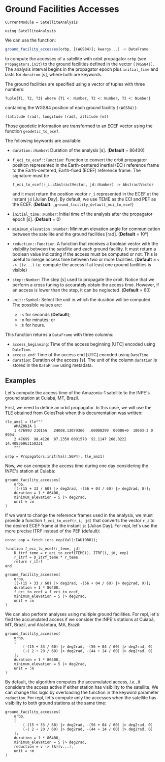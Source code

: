 Ground Facilities Accesses
==========================

```@meta
CurrentModule = SatelliteAnalysis
```

```@setup ground_facility_access
using SatelliteAnalysis
```

We can use the function:

```julia
ground_facility_accesses(orbp, [(WGS84)]; kwargs...) -> DataFrame
```

to compute the accesses of a satellite with orbit propagator `orbp` (see `Propagators.init`)
to the ground facilities defined in the vector `[(WGS84)]`. The analysis interval begins in
the propagator epoch plus `initial_time` and lasts for `duration` [s], where both are
keywords.

The ground facilities are specified using a vector of tuples with three numbers:

    Tuple{T1, T2, T3} where {T1 <: Number, T2 <: Number, T3 <: Number}

containing the WGS84 position of each ground facility `[(WGS84)]`:

    (latitude [rad], longitude [rad], altitude [m])

Those geodetic information are transformed to an ECEF vector using the function
`geodetic_to_ecef`.

The following keywords are available:

- `duration::Number`: Duration of the analysis [s].
    (**Default** = 86400)
- `f_eci_to_ecef::Function`: Function to convert the orbit propagator position represented
    in the Earth-centered inertial (ECI) reference frame to the Earth-centered, Earth-fixed
    (ECEF) reference frame. The signature must be

    ```
    f_eci_to_ecef(r_i::AbstractVector, jd::Number) -> AbstractVector
    ```

    and it must return the position vector `r_i` represented in the ECEF at the instant `jd`
    [Julian Day]. By default, we use TEME as the ECI and PEF as the ECEF.
    (**Default**: `_ground_facility_default_eci_to_ecef`)
- `initial_time::Number`: Initial time of the analysis after the propagator epoch [s].
    (**Default** = 0)
- `minimum_elevation::Number`: Minimum elevation angle for communication between the
    satellite and the ground facilities [rad].
    (**Default** = 10°)
- `reduction::Function`: A function that receives a boolean vector with the visibility
    between the satellite and each ground facility. It must return a boolean value
    indicating if the access must be computed or not. This is useful to merge access time
    between two or more facilities.
    (**Default** = `v -> |(v...)` *i.e.* compute the access if at least one ground
    facilities is visible)
- `step::Number`: The step [s] used to propagate the orbit. Notice that we perform a cross
    tuning to accurately obtain the access time. However, if an access is lower than the
    step, it can be neglected.
    (**Default** = 60)
- `unit::Symbol`: Select the unit in which the duration will be computed. The possible
    values are:
    - `:s` for seconds (**Default**);
    - `:m` for minutes; or
    - `:h` for hours.

This function returns a `DataFrame` with three columns:

- `access_beginning`: Time of the access beginning [UTC] encoded using `DateTime`.
- `access_end`: Time of the access end [UTC] encoded using `DateTime`.
- `duration`: Duration of the access [s].
  The unit of the column `duration` is stored in the `DataFrame` using metadata.

## Examples

Let's compute the access time of the Amazonia-1 satellite to the INPE's ground station at
Cuiabá, MT, Brazil.

First, we need to define an orbit propagator. In this case, we will use the TLE obtained
from CelesTrak when this documentation was written:

```@repl ground_facility_access
tle_amz1 = tle"""
    AMAZONIA 1
    1 47699U 21015A   24008.13079366  .00000299  00000+0  10693-3 0  9994
    2 47699  98.4120  87.2350 0001570  92.1147 268.0222 14.40836963150331
    """

orbp = Propagators.init(Val(:SGP4), tle_amz1)
```

Now, we can compute the access time during one day considering the INPE's station at Cuiabá:

```@repl ground_facility_access
ground_facility_accesses(
    orbp,
    [(-(15 + 33 / 60) |> deg2rad, -(56 + 04 / 60) |> deg2rad, 0)];
    duration = 1 * 86400,
    minimum_elevation = 5 |> deg2rad,
    unit = :m
)
```

If we want to change the reference frames used in the analysis, we must provide a function
`f_eci_to_ecef(r_i, jd)` that converts the vector `r_i` to the desired ECEF frame at the
instant `jd` [Julian Day]. For repl, let's use the more precise ITRF instead of the PEF
(default):

```@repl ground_facility_access
const eop = fetch_iers_eop(Val(:IAU1980));

function f_eci_to_ecef(r_teme, jd)
    D_itrf_teme = r_eci_to_ecef(TEME(), ITRF(), jd, eop)
    r_itrf = D_itrf_teme * r_teme
    return r_itrf
end

ground_facility_accesses(
    orbp,
    [(-(15 + 33 / 60) |> deg2rad, -(56 + 04 / 60) |> deg2rad, 0)];
    duration = 1 * 86400,
    f_eci_to_ecef = f_eci_to_ecef,
    minimum_elevation = 5 |> deg2rad,
    unit = :m
)
```

We can also perform analyses using multiple ground facilities. For repl, let's find the
accumulated access if we consider the INPE's stations at Cuiabá, MT, Brazil, and Alcântara,
MA, Brazil:

```@repl ground_facility_access
ground_facility_accesses(
    orbp,
    [
        (-(15 + 33 / 60) |> deg2rad, -(56 + 04 / 60) |> deg2rad, 0)
        (-( 2 + 20 / 60) |> deg2rad, -(44 + 24 / 60) |> deg2rad, 0)
    ];
    duration = 1 * 86400,
    minimum_elevation = 5 |> deg2rad,
    unit = :m
)
```

By default, the algorithm computes the accumulated access, _i.e._, it considers the access
active if either station has visibility to the satellite. We can change this logic by
overloading the function in the keyword parameter `reduction`. For repl, let's compute
only the accesses when the satellite has visibility to both ground stations at the same
time:

```@repl ground_facility_access
ground_facility_accesses(
    orbp,
    [
        (-(15 + 33 / 60) |> deg2rad, -(56 + 04 / 60) |> deg2rad, 0)
        (-( 2 + 20 / 60) |> deg2rad, -(44 + 24 / 60) |> deg2rad, 0)
    ];
    duration = 1 * 86400,
    minimum_elevation = 5 |> deg2rad,
    reduction = v -> (&)(v...),
    unit = :m
)
```
